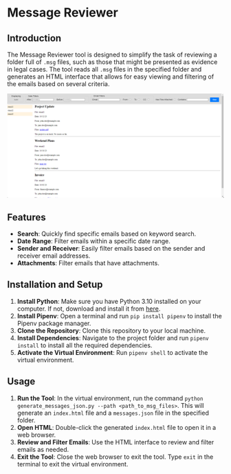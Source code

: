 # Message Reviewer

## Introduction

The Message Reviewer tool is designed to simplify the task of reviewing a folder full of `.msg` files, such as those that might be presented as evidence in legal cases. The tool reads all `.msg` files in the specified folder and generates an HTML interface that allows for easy viewing and filtering of the emails based on several criteria.

![Screenshot of the tool](screenshot.png)

## Features

- **Search**: Quickly find specific emails based on keyword search.
- **Date Range**: Filter emails within a specific date range.
- **Sender and Receiver**: Easily filter emails based on the sender and receiver email addresses.
- **Attachments**: Filter emails that have attachments.

## Installation and Setup

1. **Install Python**: Make sure you have Python 3.10 installed on your computer. If not, download and install it from [here](https://www.python.org/downloads/).
2. **Install Pipenv**: Open a terminal and run `pip install pipenv` to install the Pipenv package manager.
3. **Clone the Repository**: Clone this repository to your local machine.
4. **Install Dependencies**: Navigate to the project folder and run `pipenv install` to install all the required dependencies.
5. **Activate the Virtual Environment**: Run `pipenv shell` to activate the virtual environment.

## Usage

1. **Run the Tool**: In the virtual environment, run the command `python generate_messages_json.py --path <path_to_msg_files>`. This will generate an `index.html` file and a `messages.json` file in the specified folder.
2. **Open HTML**: Double-click the generated `index.html` file to open it in a web browser.
3. **Review and Filter Emails**: Use the HTML interface to review and filter emails as needed.
4. **Exit the Tool**: Close the web browser to exit the tool. Type `exit` in the terminal to exit the virtual environment.
